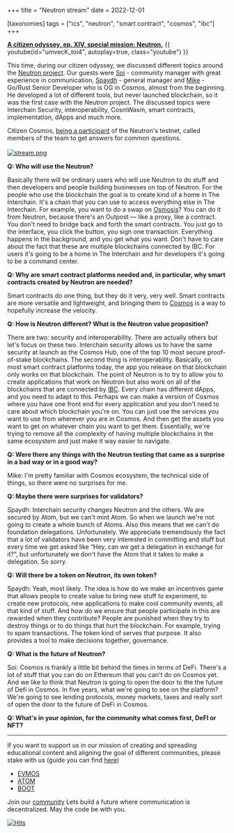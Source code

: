 +++
title = "Neutron stream"
date = 2022-12-01

[taxonomies]
tags = ["ics", "neutron", "smart contract", "cosmos", "ibc"]
+++

**[A citizen odyssey, ep. XIV, special mission: Neutron.](https://www.youtube.com/watch?v=umvecK_toi4)**
{{ youtube(id="umvecK_toi4", autoplay=true, class="youtube") }}

This time, during our citizen odyssey, we discussed different topics around the [Neutron project](https://www.citizencosmos.space/neutron). Our guests were [Soi](https://twitter.com/soi2studio) - community manager with great experience in communication, [Spaydh](https://twitter.com/0xSpaydh) - general manager and [Mike](https://twitter.com/pr0n00gler) - Go/Rust Senior Developer who is OG in Cosmos, almost from the beginning. He developed a lot of different tools, but never launched blockchain, so it was the first case with the Neutron project. 
The discussed topics were Interchain Security, interoperability, CosmWasm, smart contracts, implementation, dApps and much more.

<!-- more -->

Citizen Cosmos, [being a participant](https://github.com/neutron-org/testnets) of the Neutron's testnet, called members of the team to get answers for common questions.<br><br>
[![stream.png](https://i.postimg.cc/LXn7wrMv/stream.png)](https://postimg.cc/wyY0s4Ms)

**Q: Who will use the Neutron?**

Basically there will be ordinary users who will use Neutron to do stuff and then developers and people building businesses on top of Neutron. For the people who use the blockchain the goal is to create kind of a home in The Interchain. It's a chain that you can use to access everything else in The Interchain. For example, you want to do a swap on [Osmosis](https://www.citizencosmos.space/osmosis)? You can do it from Neutron, because there's an Outpost — like a proxy, like a contract. You don't need to bridge back and forth the smart contracts. You just go to the interface, you click the button, you sign one transaction. Everything happens in the background, and you get what you want. Don't have to care about the fact that these are multiple blockchains connected by IBC. For users it's going to be a home in The Interchain and for developers it's going to be a command center.

**Q: Why are smart contract platforms needed and, in particular, why smart contracts created by Neutron are needed?**<br>

Smart contracts do one thing, but they do it very, very well. Smart contracts are more versatile and lightweight, and bringing them to [Cosmos](https://www.citizencosmos.space/ethan-buchman-cosmos) is a way to hopefully increase the velocity.<br>

**Q: How is Neutron different? What is the Neutron value proposition?**<br>

There are two: security and interoperability. There are actually others but let's focus on these two. Interchain security allows us to have the same security at launch as the Cosmos Hub, one of the top 10 most secure proof-of-stake blockchains. The second thing is interoperability. Basically, on most smart contract platforms today, the app you release on that blockchain only works on that blockchain. The point of Neutron is to try to allow you to create applications that work on Neutron but also work on all of the blockchains that are connected by [IBC](https://www.citizencosmos.space/game-of-zones). Every chain has different dApps, and you need to adapt to this. Perhaps we can make a version of Cosmos where you have one front end for every application and you don't need to care about which blockchain you're on. You can just use the services you want to use from wherever you are in Cosmos. And then get the assets you want to get on whatever chain you want to get them. Essentially, we're trying to remove all the complexity of having multiple blockchains in the same ecosystem and just make it way easier to navigate.

**Q: Were there any things with the Neutron testing that came as a surprise in a bad way or in a good way?**<br>

Mike: I'm pretty familiar with Cosmos ecosystem, the technical side of things, so there were no surprises for me.

**Q: Maybe there were surprises for validators?**<br>

Spaydh: Interchain security changes Neutron and the others. We are secured by Atom, but we can't mint Atom. So when we launch we're not going to create a whole bunch of Atoms. Also this means that we can't do foundation delegations. Unfortunately. We appreciate tremendously the fact that a lot of validators have been very interested in committing and stuff but every time we get asked like “Hey, can we get a delegation in exchange for it?”, but unfortunately we don't have the Atom that it takes to make a delegation. So sorry.

**Q: Will there be a token on Neutron, its own token?**<br>

Spaydh: Yeah, most likely. The idea is how do we make an incentives game that allows people to create value to bring new stuff to experiment, to create new protocols, new applications to make cool community events, all that kind of stuff. And how do we ensure that people participate in this are rewarded when they contribute? People are punished when they try to destroy things or to do things that hurt the blockchain. For example,  trying to spam transactions. The token kind of serves that purpose. It also provides a tool to make decisions together, governance.

**Q: What is the future of Neutron?**<br>

Soi: Cosmos is frankly a little bit behind the times in terms of DeFi. There's a lot of stuff that you can do on Ethereum that you can't do on Cosmos yet. And we like to think that Neutron is going to open the door to the the future of Defi in Cosmos. In five years, what we're going to see on the platform? We're going to see lending protocols, money markets, taxes and really sort of open the door to the future of DeFi in Cosmos.

**Q: What's in your opinion, for the community what comes first, DeFI or NFT?**<br>




------------------------------------------------------------------------------------------------------------------------------------------------------------------
If you want to support us in our mission of creating and spreading educational content and aligning the goal of different communities, please stake with us (guide you can find [here](https://www.citizencosmos.space/staking)) 
- [EVMOS](https://wallet.keplr.app/chains/evmos?modal=validator&chain=evmos_9001-2&validator_address=evmosvaloper1mtwvpdd57gpkyejd566s24afr9zm5ryq8gwpvj) 
- [ATOM](https://wallet.keplr.app/chains/cosmos-hub?modal=validator&chain=cosmoshub-4&validator_address=cosmosvaloper1e859xaue4k2jzqw20cv6l7p3tmc378pc3k8g2u) 
- [BOOT](https://wallet.keplr.app/chains/bostrom?modal=validator&chain=bostrom&validator_address=bostromvaloper1f7nx65pmayfenpfwzwaamwas4ygmvalqj6dz5r)

Join our [community](https://discord.gg/kJaG3EucCX) Lets build a future where communication is decentralized. May the code be with you. 

[![Hits](https://hits.seeyoufarm.com/api/count/incr/badge.svg?url=https%3A%2F%2Fcitizen-cosmos.github.io%2Fnew-citizen-blog%2Fneutronstream.html&count_bg=%2379C83D&title_bg=%23555555&icon=&icon_color=%23E7E7E7&title=hits&edge_flat=false)](https://hits.seeyoufarm.com) 
